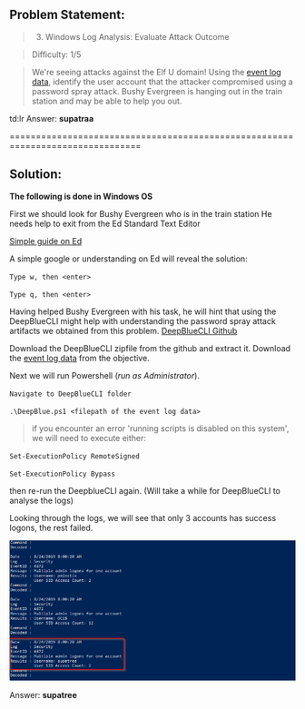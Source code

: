 ## Problem Statement:

> 3) Windows Log Analysis: Evaluate Attack Outcome

> Difficulty: 1/5

> We're seeing attacks against the Elf U domain! Using the [event log data](./Security.evtx.zip), identify the user account that the attacker compromised using a password spray attack. Bushy Evergreen is hanging out in the train station and may be able to help you out.

td:lr Answer: **supatraa**

===============================================================================
## Solution:

**The following is done in Windows OS**

First we should look for Bushy Evergreen who is in the train station
He needs help to exit from the Ed Standard Text Editor

[Simple guide on Ed](http://cs.wellesley.edu/~cs249/Resources/ed_is_the_standard_text_editor.html)

A simple google or understanding on Ed will reveal the solution:

`Type w, then <enter>`

`Type q, then <enter>`


Having helped Bushy Evergreen with his task, he will hint that using the DeepBlueCLI might help with understanding the password spray attack artifacts we obtained from this problem.
[DeepBlueCLI Github](https://github.com/sans-blue-team/DeepBlueCLI)

Download the DeepBlueCLI zipfile from the github and extract it.
Download the [event log data](./Security.evtx.zip) from the objective.

Next we will run Powershell (*run as Administrator*).

`Navigate to DeepBlueCLI folder`

`.\DeepBlue.ps1 <filepath of the event log data>`

> if you encounter an error 'running scripts is disabled on this system', we will need to execute either:

`Set-ExecutionPolicy RemoteSigned`

`Set-ExecutionPolicy Bypass`

then re-run the DeepblueCLI again. (Will take a while for DeepBlueCLI to analyse the logs)

Looking through the logs, we will see that only 3 accounts has success logons, the rest failed. 

![](./pic1.png)

Answer: **supatree**



